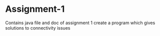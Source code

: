 # Assignment-1
Contains java file and doc of assignment 1
create a program which gives solutions to connectivity issues
